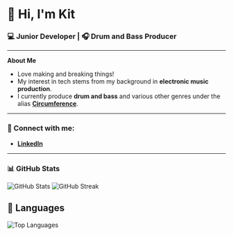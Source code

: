 # 👋 Hi, I'm Kit

### 💻 Junior Developer | 🎧 Drum and Bass Producer  

---

**About Me**  
- Love making and breaking things! 
- My interest in tech stems from my background in **electronic music production**.  
- I currently produce **drum and bass** and various other genres under the alias **[Circumference](https://open.spotify.com/artist/55WGXEp1qUerac8ChlL5Ii?si=SVb2R555RzWUxgwnlK2WoQ)**. 

---

### 💼 Connect with me:
- **[LinkedIn](https://www.linkedin.com/in/kit-jones-64926a2aa/)**  

---

### 📊 GitHub Stats
![GitHub Stats](https://github-readme-stats.vercel.app/api?username=snarelord&show_icons=true&theme=tokyonight&hide_border=true&rank_icon=percentile) 
![GitHub Streak](https://streak-stats.demolab.com?user=snarelord&theme=tokyonight&hide_border=true&border_radius=8)


## 🎨 Languages
![Top Languages](https://github-readme-stats.vercel.app/api/top-langs/?username=snarelord&layout=donut&theme=tokyonight&hide_border=true)



